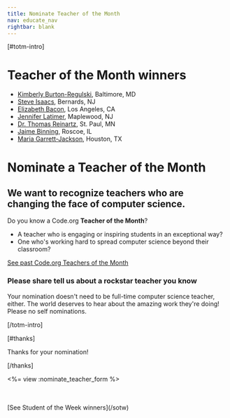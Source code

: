 ```yaml
---
title: Nominate Teacher of the Month
nav: educate_nav
rightbar: blank
---
```

[#totm-intro]

# Teacher of the Month winners

- [Kimberly Burton-Regulski](http://blog.code.org/post/103221429853/totm8), Baltimore, MD
- [Steve Isaacs](http://blog.code.org/post/99075187308/totm7), Bernards, NJ
- [Elizabeth Bacon](http://blog.code.org/post/96187918138/totm6), Los Angeles, CA
- [Jennifer Latimer](http://blog.code.org/post/90674368013/totm4), Maplewood, NJ
- [Dr. Thomas Reinartz](http://blog.code.org/post/86527436473/totm30), St. Paul, MN
- [Jaime Binning](http://codeorg.tumblr.com/post/83529925676/totm2), Roscoe, IL 
- [Maria Garrett-Jackson](http://codeorg.tumblr.com/post/80268490173/totm1), Houston, TX 

# Nominate a Teacher of the Month

## We want to recognize teachers who are changing the face of computer science.

Do you know a Code.org **Teacher of the Month**?

- A teacher who is engaging or inspiring students in an exceptional way?
- One who's working hard to spread computer science beyond their classroom?

[See past Code.org Teachers of the Month](http://codeorg.tumblr.com/tagged/totm)

### Please share tell us about a rockstar teacher you know
Your nomination doesn't need to be full-time computer science teacher, either. The world deserves to hear about the amazing work they're doing! Please no self nominations.

[/totm-intro]

[#thanks]

Thanks for your nomination!

[/thanks]

<%= view :nominate_teacher_form %>

<br />
<br />
[See Student of the Week winners](/sotw)

